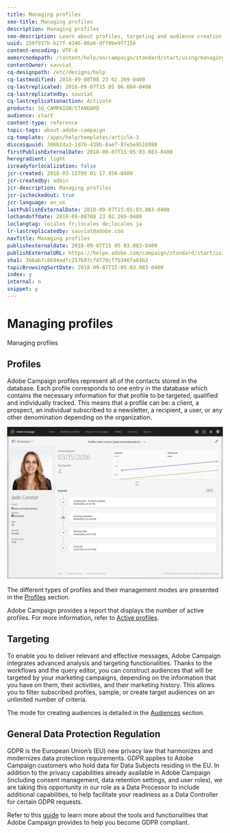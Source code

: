 ```yaml
---
title: Managing profiles 
seo-title: Managing profiles 
description: Managing profiles 
seo-description: Learn about profiles, targeting and audience creation in Campaign send personalized messages, and access all your data to discover customer insights from both online and offline channels.
uuid: 259f937b-b27f-4346-86a6-dff0be9f7156
content-encoding: UTF-8
aemsrcnodepath: /content/help/en/campaign/standard/start/using/managing-profiles-
contentOwner: sauviat
cq-designpath: /etc/designs/help
cq-lastmodified: 2018-09-08T08 23 02.269-0400
cq-lastreplicated: 2018-09-07T15 05 06.604-0400
cq-lastreplicatedby: sauviat
cq-lastreplicationaction: Activate
products: SG_CAMPAIGN/STANDARD
audience: start
content-type: reference
topic-tags: about-adobe-campaign
cq-template: /apps/help/templates/article-3
discoiquuid: 306b2da3-1d7b-439b-8ae7-87e5e9516980
firstPublishExternalDate: 2018-09-07T15:05:03.083-0400
herogradient: light
isreadyforlocalization: false
jcr-created: 2018-03-15T09 01 17.956-0400
jcr-createdby: admin
jcr-description: Managing profiles 
jcr-ischeckedout: true
jcr-language: en_us
lastPublishExternalDate: 2018-09-07T15:05:03.083-0400
lochandoffdate: 2018-09-08T08 23 02.269-0400
loclangtag: locales fr;locales de;locales ja
lr-lastreplicatedby: sauviat@adobe.com
navTitle: Managing profiles 
publishexternaldate: 2018-09-07T15 05 03.083-0400
publishExternalURL: https://helpx.adobe.com/campaign/standard/start/using/managing-profiles-.html
sha1: 3b6ab7c8694adfc257b97cfd778cf7b346fa84b2
topicBrowsingSortDate: 2018-09-07T15:05:03.083-0400
index: y
internal: n
snippet: y
---
```


# Managing profiles 

Managing profiles

## Profiles

Adobe Campaign profiles represent all of the contacts stored in the database. Each profile corresponds to one entry in the database which contains the necessary information for that profile to be targeted, qualified and individually tracked. This means that a profile can be: a client, a prospect, an individual subscribed to a newsletter, a recipient, a user, or any other denomination depending on the organization.

![](assets/mkt_hist_view.png)

The different types of profiles and their management modes are presented in the [Profiles](../../audiences/using/about-profiles.md) section.

Adobe Campaign provides a report that displays the number of active profiles. For more information, refer to [Active profiles](../../audiences/using/active-profiles.md).

## Targeting

To enable you to deliver relevant and effective messages, Adobe Campaign integrates advanced analysis and targeting functionalities. Thanks to the workflows and the query editor, you can construct audiences that will be targeted by your marketing campaigns, depending on the information that you have on them, their activities, and their marketing history. This allows you to filter subscribed profiles, sample, or create target audiences on an unlimited number of criteria.

The mode for creating audiences is detailed in the [Audiences](../../audiences/using/creating-audiences.md) section.

## General Data Protection Regulation

GDPR is the European Union’s (EU) new privacy law that harmonizes and modernizes data protection requirements. GDPR applies to Adobe Campaign customers who hold data for Data Subjects residing in the EU. In addition to the privacy capabilities already available in Adobe Campaign (including consent management, data retention settings, and user roles), we are taking this opportunity in our role as a Data Processor to include additional capabilities, to help facilitate your readiness as a Data Controller for certain GDPR requests.

Refer to this [guide](https://docs.campaign.adobe.com/doc/standard/getting_started/en/ACS_GDPR.html) to learn more about the tools and functionalities that Adobe Campaign provides to help you become GDPR compliant.
